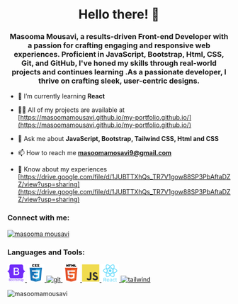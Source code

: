 <h1 align="center">Hello there! 👋</h1>
<h3 align="center"> Masooma Mousavi, a results-driven Front-end Developer with a passion for crafting engaging and responsive web experiences. Proficient in JavaScript, Bootstrap, Html, CSS, Git, and GitHub, I've honed my skills through real-world projects and continues learning .As a passionate developer, I thrive on crafting sleek, user-centric designs.</h3>

- 🌱 I’m currently learning **React**

- 👨‍💻 All of my projects are available at [https://masoomamousavi.github.io/my-portfolio.github.io/](https://masoomamousavi.github.io/my-portfolio.github.io/)

- 💬 Ask me about **JavaScript, Bootstrap, Tailwind CSS, Html and CSS**

- 📫 How to reach me **masoomamosavi9@gmail.com**

- 📄 Know about my experiences [https://drive.google.com/file/d/1JUBTTXhQs_TR7V1gow88SP3PbAftaDZZ/view?usp=sharing](https://drive.google.com/file/d/1JUBTTXhQs_TR7V1gow88SP3PbAftaDZZ/view?usp=sharing)

<h3 align="left">Connect with me:</h3>
<p align="left">
<a href="https://linkedin.com/in/masooma mousavi" target="blank"><img align="center" src="https://raw.githubusercontent.com/rahuldkjain/github-profile-readme-generator/master/src/images/icons/Social/linked-in-alt.svg" alt="masooma mousavi" height="30" width="40" /></a>
</p>

<h3 align="left">Languages and Tools:</h3>
<p align="left"> <a href="https://getbootstrap.com" target="_blank" rel="noreferrer"> <img src="https://raw.githubusercontent.com/devicons/devicon/master/icons/bootstrap/bootstrap-plain-wordmark.svg" alt="bootstrap" width="40" height="40"/> </a> <a href="https://www.w3schools.com/css/" target="_blank" rel="noreferrer"> <img src="https://raw.githubusercontent.com/devicons/devicon/master/icons/css3/css3-original-wordmark.svg" alt="css3" width="40" height="40"/> </a> <a href="https://git-scm.com/" target="_blank" rel="noreferrer"> <img src="https://www.vectorlogo.zone/logos/git-scm/git-scm-icon.svg" alt="git" width="40" height="40"/> </a> <a href="https://www.w3.org/html/" target="_blank" rel="noreferrer"> <img src="https://raw.githubusercontent.com/devicons/devicon/master/icons/html5/html5-original-wordmark.svg" alt="html5" width="40" height="40"/> </a> <a href="https://developer.mozilla.org/en-US/docs/Web/JavaScript" target="_blank" rel="noreferrer"> <img src="https://raw.githubusercontent.com/devicons/devicon/master/icons/javascript/javascript-original.svg" alt="javascript" width="40" height="40"/> </a> <a href="https://reactjs.org/" target="_blank" rel="noreferrer"> <img src="https://raw.githubusercontent.com/devicons/devicon/master/icons/react/react-original-wordmark.svg" alt="react" width="40" height="40"/> </a> <a href="https://tailwindcss.com/" target="_blank" rel="noreferrer"> <img src="https://www.vectorlogo.zone/logos/tailwindcss/tailwindcss-icon.svg" alt="tailwind" width="40" height="40"/> </a> </p>

<p><img align="center" src="https://github-readme-stats.vercel.app/api/top-langs?username=masoomamousavi&show_icons=true&locale=en&layout=compact" alt="masoomamousavi" /></p>


